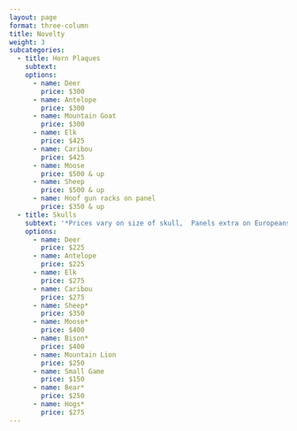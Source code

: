 ```yaml
---
layout: page
format: three-column
title: Novelty
weight: 3
subcategories:
  - title: Horn Plaques
    subtext:
    options:
      - name: Deer
        price: $300
      - name: Antelope
        price: $300
      - name: Mountain Goat
        price: $300
      - name: Elk
        price: $425
      - name: Caribou
        price: $425
      - name: Moose
        price: $500 & up
      - name: Sheep
        price: $500 & up
      - name: Hoof gun racks on panel
        price: $350 & up
  - title: Skulls
    subtext: '*Prices vary on size of skull,  Panels extra on Europeans'
    options:
      - name: Deer
        price: $225
      - name: Antelope
        price: $225
      - name: Elk
        price: $275
      - name: Caribou
        price: $275
      - name: Sheep*
        price: $350
      - name: Moose*
        price: $400
      - name: Bison*
        price: $400
      - name: Mountain Lion
        price: $250
      - name: Small Game
        price: $150
      - name: Bear*
        price: $250
      - name: Hogs*
        price: $275
---
```



